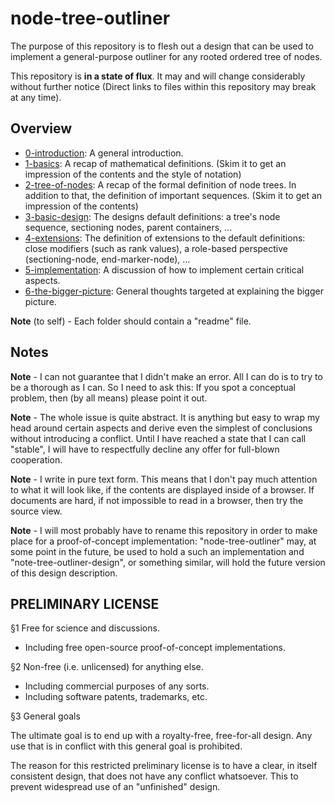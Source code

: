 
<!-- ======================================================================= -->
# node-tree-outliner

The purpose of this repository is to flesh out a design that can be used to
implement a general-purpose outliner for any rooted ordered tree of nodes.

This repository is **in a state of flux**.
It may and will change considerably without further notice
(Direct links to files within this repository may break at any time).

<!-- ======================================================================= -->
## Overview

* [0-introduction](./0-introduction): A general introduction.
* [1-basics](./1-basics): A recap of mathematical definitions.
  (Skim it to get an impression of the contents and the style of notation)
* [2-tree-of-nodes](./2-tree-of-nodes): A recap of the formal definition of
  node trees. In addition to that, the definition of important sequences.
  (Skim it to get an impression of the contents)
* [3-basic-design](./3-basic-design): The designs default definitions:
  a tree's node sequence, sectioning nodes, parent containers, ...
* [4-extensions](./4-extensions): The definition of extensions to the
  default definitions: close modifiers (such as rank values), a role-based
  perspective (sectioning-node, end-marker-node), ...
* [5-implementation](./5-implementation): A discussion of how to implement
  certain critical aspects.
* [6-the-bigger-picture](./6-the-bigger-picture): General thoughts targeted
  at explaining the bigger picture.

**Note** (to self) -
Each folder should contain a "readme" file.

<!-- ======================================================================= -->
## Notes

**Note** -
I can not guarantee that I didn't make an error. All I can do is to try to be a
thorough as I can. So I need to ask this: If you spot a conceptual problem, then
(by all means) please point it out.

**Note** -
The whole issue is quite abstract. It is anything but easy to wrap my head
around certain aspects and derive even the simplest of conclusions without
introducing a conflict. Until I have reached a state that I can call "stable",
I will have to respectfully decline any offer for full-blown cooperation.

**Note** -
I write in pure text form. This means that I don't pay much attention to
what it will look like, if the contents are displayed inside of a browser.
If documents are hard, if not impossible to read in a browser, then try
the source view.

**Note** -
I will most probably have to rename this repository in order to make place for
a proof-of-concept implementation: "node-tree-outliner" may, at some point in
the future, be used to hold a such an implementation and "note-tree-outliner-design",
or something similar, will hold the future version of this design description.

<!-- ======================================================================= -->
## PRELIMINARY LICENSE

§1 Free for science and discussions.

* Including free open-source proof-of-concept implementations.

§2 Non-free (i.e. unlicensed) for anything else.

* Including commercial purposes of any sorts.
* Including software patents, trademarks, etc.

§3 General goals

The ultimate goal is to end up with a royalty-free, free-for-all design.
Any use that is in conflict with this general goal is prohibited.

The reason for this restricted preliminary license is to have a clear,
in itself consistent design, that does not have any conflict whatsoever.
This to prevent widespread use of an "unfinished" design.
